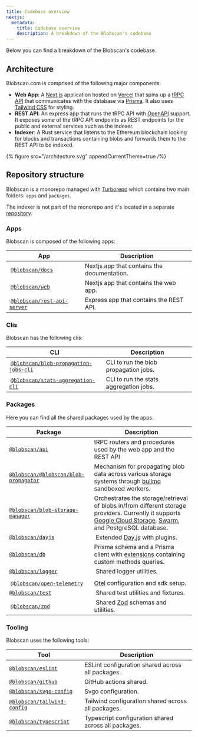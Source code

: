 ```yaml
---
title: Codebase overview
nextjs:
  metadata:
    title: Codebase overview
    description: A breakdown of the Blobscan's codebase
---
```


Below you can find a breakdown of the Blobscan's codebase.

## Architecture

Blobscan.com is comprised of the following major components:

- **Web App**: A [Next.js](https://nextjs.org/) application hosted on [Vercel](https://vercel.com/) that spins up a [tRPC API](https://trpc.io) that communicates with the database via [Prisma](https://www.prisma.io/). It also uses [Tailwind CSS](https://tailwindcss.com/) for styling.
- **REST API**: An express app that runs the tRPC API with [OpenAPI](https://www.openapis.org/) support. It exposes some of the tRPC API endpoints as REST endpoints for the public and external services such as the indexer.
- **Indexer**: A Rust service that listens to the Ethereum blockchain looking for blocks and transactions containing blobs and forwards them to the REST API to be indexed.

{% figure  src="/architecture.svg" appendCurrentTheme=true /%}

## Repository structure

Blobscan is a monorepo managed with [Turborepo](https://turbo.build/) which contains two main folders: `apps` and `packages`.

The indexer is not part of the monorepo and it's located in a separate [repository](https://github.com/Blobscan/blobscan-indexer.rs/tree/next).

### Apps

Blobscan is composed of the following apps:

| App                                                                                                 | Description                                 |
| --------------------------------------------------------------------------------------------------- | ------------------------------------------- |
|  [`@blobscan/docs`](https://github.com/Blobscan/blobscan/tree/next/apps/docs)                       | Nextjs app that contains the documentation. |
|  [`@blobscan/web`](https://github.com/Blobscan/blobscan/tree/next/apps/web)                         | Nextjs app that contains the web app.       |
|  [`@blobscan/rest-api-server`](https://github.com/Blobscan/blobscan/tree/next/apps/rest-api-server) | Express app that contains the REST API.     |

### Clis

Blobscan has the following clis:

| CLI                                                                                                                     | Description                            |
| ----------------------------------------------------------------------------------------------------------------------- | -------------------------------------- |
|  [`@blobscan/blob-propagation-jobs-cli`](https://github.com/Blobscan/blobscan/tree/next/clis/blob-propagation-jobs-cli) | CLI to run the blob propagation jobs.  |
|  [`@blobscan/stats-aggregation-cli`](https://github.com/Blobscan/blobscan/tree/next/clis/stats-aggregation-cli)         | CLI to run the stats aggregation jobs. |

### Packages

Here you can find all the shared packages used by the apps:

| Package                                                                                                          | Description                                                                                                                                                                                                                  |
| ---------------------------------------------------------------------------------------------------------------- | ---------------------------------------------------------------------------------------------------------------------------------------------------------------------------------------------------------------------------- |
| [`@blobscan/api`](https://github.com/Blobscan/blobscan/tree/next/packages/api)                                   | tRPC routers and procedures used by the web app and the REST API                                                                                                                                                             |
| [`@blobscan/@blobscan/blob-propagator`](https://github.com/Blobscan/blobscan/tree/next/packages/blob-propagator) | Mechanism for propagating blob data across various storage systems through [bullmq](https://docs.bullmq.io/) sandboxed workers.                                                                                              |
| [`@blobscan/blob-storage-manager`](https://github.com/Blobscan/blobscan/tree/next/packages/blob-storage-manager) | Orchestrates the storage/retrieval of blobs in/from different storage providers. Currently it supports [Google Cloud Storage](https://cloud.google.com/storage), [Swarm](https://www.ethswarm.org), and PostgreSQL database. |
| [`@blobscan/dayjs`](https://github.com/Blobscan/blobscan/tree/next/packages/dayjs)                               |  Extended [Day.js](https://day.js.org/) with plugins.                                                                                                                                                                        |
| [`@blobscan/db`](https://github.com/Blobscan/blobscan/tree/next/packages/db)                                     | Prisma schema and a Prisma client with [extensions](https://www.prisma.io/docs/concepts/components/prisma-client/client-extensions) containing custom methods queries.                                                       |
| [`@blobscan/logger`](https://github.com/Blobscan/blobscan/tree/next/packages/logger)                             |  Shared logger utilities.                                                                                                                                                                                                    |
|                                                                                                                  |
|  [`@blobscan/open-telemetry`](https://github.com/Blobscan/blobscan/tree/next/packages/open-telemetry)            | [Otel](https://opentelemetry.io/) configuration and sdk setup.                                                                                                                                                               |
| [`@blobscan/test`](https://github.com/Blobscan/blobscan/tree/next/packages/test)                                 |  Shared test utilities and fixtures.                                                                                                                                                                                         |
|  [`@blobscan/zod`](https://github.com/Blobscan/blobscan/tree/next/packages/zod)                                  |  Shared [Zod](https://zod.dev) schemas and utilities.                                                                                                                                                                        |

### Tooling

Blobscan uses the following tools:

| Tool                                                                                           | Description                                          |
| ---------------------------------------------------------------------------------------------- | ---------------------------------------------------- |
| [`@blobscan/eslint`](https://github.com/Blobscan/blobscan/tree/next/tooling/eslint)            | ESLint configuration shared across all packages.     |
| [`@blobscan/github`](https://github.com/Blobscan/blobscan/tree/next/tooling/github)            | GitHub actions shared.                               |
| [`@blobscan/svgo-config`](https://github.com/Blobscan/blobscan/tree/next/tooling/svgo)         | Svgo configuration.                                  |
| [`@blobscan/tailwind-config`](https://github.com/Blobscan/blobscan/tree/next/tooling/tailwind) | Tailwind configuration shared across all packages.   |
| [`@blobscan/typescript`](https://github.com/Blobscan/blobscan/tree/next/tooling/typescript)    | Typescript configuration shared across all packages. |
